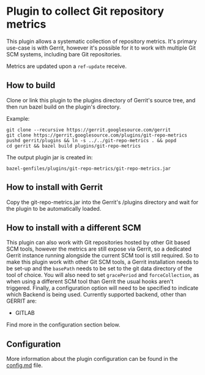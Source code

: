 # Plugin to collect Git repository metrics

This plugin allows a systematic collection of repository metrics. It's primary use-case is
with Gerrit, however it's possible for it to work with multiple Git SCM systems, including bare
Git repositories.

Metrics are updated upon a `ref-update` receive.

## How to build

Clone or link this plugin to the plugins directory of Gerrit's source tree, and then run bazel build
on the plugin's directory.

Example:

```
git clone --recursive https://gerrit.googlesource.com/gerrit
git clone https://gerrit.googlesource.com/plugins/git-repo-metrics
pushd gerrit/plugins && ln -s ../../git-repo-metrics . && popd
cd gerrit && bazel build plugins/git-repo-metrics
```

The output plugin jar is created in:

```
bazel-genfiles/plugins/git-repo-metrics/git-repo-metrics.jar
```

## How to install with Gerrit

Copy the git-repo-metrics.jar into the Gerrit's /plugins directory and wait for the plugin to be automatically
loaded.

## How to install with a different SCM

This plugin can also work with Git repositories hosted by other Git based SCM tools,
however the metrics are still expose via Gerrit, so a dedicated Gerrit instance running alongside
the current SCM tool is still required.
So to make this plugin work with other Git SCM tools, a Gerrit installation needs to be set-up and
the `basePath` needs to be set to the git data directory of the tool of choice.
You will also need to set `gracePeriod` and `forceCollection`, as when using a different SCM tool
than Gerrit the usual hooks aren't triggered.
Finally, a configuration option will need to be specified to indicate which Backend is being used.
Currently supported backend, other than GERRIT are:
- GITLAB

Find more in the configuration section below.

## Configuration

More information about the plugin configuration can be found in the [config.md](src/resources/Documentation/config.md)
file.
